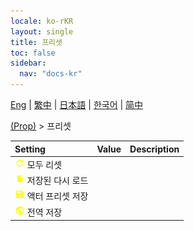 ```yaml
---
locale: ko-rKR
layout: single
title: 프리셋
toc: false
sidebar:
  nav: "docs-kr"
---
```

[Eng](/dancexr/menu/2025.4/prop/actor_presets) | [繁中](/tw/dancexr/menu/2025.4/prop/actor_presets) | [日本語](/jp/dancexr/menu/2025.4/prop/actor_presets) | [한국어](/kr/dancexr/menu/2025.4/prop/actor_presets) | [简中](/zh/dancexr/menu/2025.4/prop/actor_presets)

[(Prop)](../menu#(Prop)) > 프리셋



| Setting | Value | Description |
| :--- | --- | :--- |
|<nobr> ![refresh icon](/images/icon/ic_refresh.png)  모두 리셋</nobr>|| 
|<nobr> ![file icon](/images/icon/ic_file.png)  저장된 다시 로드</nobr>|| 
|<nobr> ![save icon](/images/icon/ic_save.png)  액터 프리셋 저장</nobr>|| 
|<nobr> ![globe icon](/images/icon/ic_globe.png)  전역 저장</nobr>|| 
